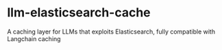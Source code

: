 # llm-elasticsearch-cache
A caching layer for LLMs that exploits Elasticsearch, fully compatible with Langchain caching
